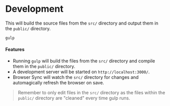 # Development

This will build the source files from the `src/` directory and output them in the `public/` directory.

```bash
gulp
```

#### Features

* Running `gulp` will build the files from the `src/` directory and compile them in the `public/` directory.
* A development server will be started on `http://localhost:3000/`.
* Browser Sync will watch the `src/` directory for changes and automagically refresh the browser on save.

> Remember to only edit files in the `src/` directory as the files within the `public/` directory are "cleaned" every time gulp runs.
